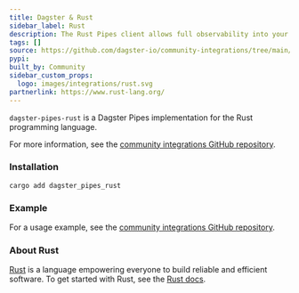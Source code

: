 ```yaml
---
title: Dagster & Rust
sidebar_label: Rust
description: The Rust Pipes client allows full observability into your Rust workloads when orchestrating through Dagster.
tags: []
source: https://github.com/dagster-io/community-integrations/tree/main/libraries/pipes/implementations/rust
pypi:
built_by: Community
sidebar_custom_props:
  logo: images/integrations/rust.svg
partnerlink: https://www.rust-lang.org/
---
```


`dagster-pipes-rust` is a Dagster Pipes implementation for the Rust programming language.

For more information, see the [community integrations GitHub repository](https://github.com/dagster-io/community-integrations/blob/main/libraries/pipes/implementations/rust/README.md).

### Installation

`cargo add dagster_pipes_rust`

### Example

For a usage example, see the [community integrations GitHub repository](https://github.com/dagster-io/community-integrations/blob/main/libraries/pipes/implementations/rust/README.md#example).

### About Rust

[Rust](https://www.rust-lang.org/) is a language empowering everyone to build reliable and efficient software. To get started with Rust, see the [Rust docs](https://www.rust-lang.org/learn).
